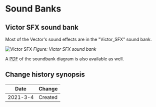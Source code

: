 # Sound Banks

## Victor SFX sound bank

Most of the Vector's sound effects are in the "Victor_SFX" sound bank.

![Victor SFX](Victor_SFX.svg#zoom)
*Figure: Victor SFX sound bank*

A [PDF](Victor_SFX.pdf) of the soundbank diagram is also available as well.

## Change history synopsis

|Date|Change|
|----|------|
|2021-3-4|Created|

